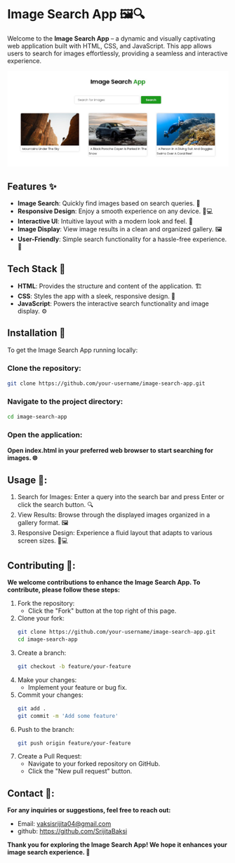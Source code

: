 # **Image Search App** 🖼️🔍

Welcome to the **Image Search App** – a dynamic and visually captivating web application built with HTML, CSS, and JavaScript. This app allows users to search for images effortlessly, providing a seamless and interactive experience.

![Image Search App Screenshot](imgSearch1.jpeg)

## **Features** ✨

- **Image Search**: Quickly find images based on search queries. 🔎
- **Responsive Design**: Enjoy a smooth experience on any device. 📱💻
- **Interactive UI**: Intuitive layout with a modern look and feel. 🎨
- **Image Display**: View image results in a clean and organized gallery. 🖼️
- **User-Friendly**: Simple search functionality for a hassle-free experience. 🧩

## **Tech Stack** 🔧

- **HTML**: Provides the structure and content of the application. 🏗️
- **CSS**: Styles the app with a sleek, responsive design. 🎨
- **JavaScript**: Powers the interactive search functionality and image display. ⚙️

## **Installation** 🚀

To get the Image Search App running locally:

### **Clone the repository:**

```sh
git clone https://github.com/your-username/image-search-app.git
```

### **Navigate to the project directory**:
```sh
cd image-search-app
```

### **Open the application**:
**Open index.html in your preferred web browser to start searching for images. 🌐**

## **Usage 📖**:
1. Search for Images: Enter a query into the search bar and press Enter or click the search button. 🔍
2. View Results: Browse through the displayed images organized in a gallery format. 🖼️
3. Responsive Design: Experience a fluid layout that adapts to various screen sizes. 📱💻

## **Contributing 🤝**:
**We welcome contributions to enhance the Image Search App. To contribute, please follow these steps:**
1. Fork the repository:
   - Click the "Fork" button at the top right of this page.
2. Clone your fork:
   ```sh
   git clone https://github.com/your-username/image-search-app.git
   cd image-search-app
   ```
3. Create a branch:
   ```sh
   git checkout -b feature/your-feature
   ```
4. Make your changes:
   - Implement your feature or bug fix.
5. Commit your changes:
   ```sh
   git add .
   git commit -m 'Add some feature'
   ```
6. Push to the branch:
   ```sh
   git push origin feature/your-feature
   ```
7. Create a Pull Request:
   - Navigate to your forked repository on GitHub.
   - Click the "New pull request" button.

## **Contact 📧**:
**For any inquiries or suggestions, feel free to reach out:**
- Email: vaksisrijita04@gmail.com
- github: https://github.com/SrijitaBaksi

**Thank you for exploring the Image Search App! We hope it enhances your image search experience. 🌟**
